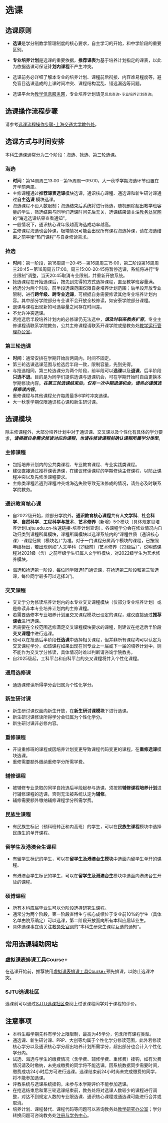 # 选课

## 选课原则

- **选课**是学分制教学管理制度的核心要求，自主学习的开始，和中学阶段的重要区别。

- **专业培养计划**是选课的重要依据，**推荐课表**为基于培养计划指定的课表，以此为依据选课可保证**计划内课程**不产生冲突。

- 选课前务必详细了解本专业的培养计划、课程前后衔接、内容难易程度等，避免盲目选课造成的上课时间冲突、课程结构混乱、错选漏选等问题。

- 选课平台为[教学信息服务网](https://i.sjtu.edu.cn/)，专业培养计划请见`信息查询-专业培养计划查询`。

## 选课操作流程步骤

请参考[选课流程操作步骤-上海交通大学教务处](https://jwc.sjtu.edu.cn/info/1222/6510.htm)。

## 选课方式与时间安排

本科生选课通常分为三个阶段：海选、抢选、第三轮选课。

### 海选

- **时间**：第14周周三13:00－第15周周一09:00，大一秋季学期海选环节设置在开学前两周。
- 主修课程通过**推荐课表选课**模块选课，通识核心课程、通选课和新生研讨课通过**自主选课** 模块选课。
- 海选课程不设人数限制；海选结束后系统将进行筛选，随机删除超出教学班容量的学生，筛选结果与同学们选课时间先后无关，选课结果请关注[教务处官网](https://jwc.sjtu.edu.cn/)的“海选选课结果查看通知”。
- 一般情况下，通识核心课年级越高海选成功率越高。
- 主修课程海选也会掉课，极端情况可能会出现所有课程海选掉课，请在海选结束之前平衡“热门课程”与自身修读需求。

### 抢选

- **时间**：第一阶段，第16周周一20:45－第16周周三15:00，第二阶段第16周周三20:45－第16周周五17:00。周三15:00-20:45将暂停选课，系统将进行“专业限制”调整，当天20:45取消专业限制，并重新开放系统。
- 抢选课程在开始选课后，按先到先得的方式选择课程，直至教学班容量满。
- 抢选分为两个时段，前半段选课范围仅限自身培养计划范围；后半段开放专业限制，进行**跨年级、跨专业选课**，可根据自身需要修读其他专业培养计划内容。其中部分学院部分专业课不会开放全校修读，如安泰学院部分课程。
- 退课与课程出现新的可选容量之间存在时间差。
- 不允许冲突选课。
- 若抢选后半段培养计划内的必修课仍无法选中，***请及时联系教务扩容***。专业主修课程请联系学院教务，公共主修课程请联系开课学院或是教务处[教学运行管理办公室](https://www.jwc.sjtu.edu.cn/bmsz/jwcjs/jxyxglbgs.htm)。

### 第三轮选课

- **时间**：通常安排在学期开始后两周内，时间不固定。
- 第三轮选课选课范围与抢选后半段一致，限制容量，先到先得。
- 与抢选相同，第三轮选课分为两个阶段，前半段可以**选课**以及**退课**，后半阶段**只选不退**。目的是为同学们提供选课与退课机会，可在学期开始时自由更换本学期修读内容。***在第三轮选课结束后，仅有一次中期退课机会，请务必谨慎选择修读内容***。
- 重修课程与其他课程允许每周最多6学时冲突选课。
- 大一秋季学期仅限通识核心课和新生研讨课。

## 选课模块

除主修课程外，大部分培养计划中对于通识课、交叉课以及个性化有具体的学分要求，***请根据自身需求修读对应的课程，也请在修读课程前确认课程所属学分类型***。

### 主修课程

- 包括培养计划内的公共类课程、专业教育课程、专业实践类课程。
- 建议直接通过推荐课表选课，在建议修读课程的学期修读主修课程，以防止课程冲突以及先修类课程要求。
- 主修类课程若遇到课程冲突或海选失败导致无法修成的情况，请务必及时联系学院教务。

### 通识教育核心课

- 自2022级开始，除部分学院外，**通识教育核心课程**共有**人文学科**、**社会科学**、**自然科学**、**工程科学与技术**、**艺术修养**（新增）5个模块（具体规定见培养计划i.sjtu.edu.cn-快速链接-培养计划查询）。各课程学分会在修业情况内自动归类到课程所属模块，课程所属模块以选课系统内的“课程性质（通识核心课）-课程归属（模块名）”为准。对于一门课程分属两个模块的课程，已按照年级标出，若出现例如“人文学科（21级前）/艺术修养（22级后）”，说明该课程对2021级（含）之前年级学生归属人文学科模块，对2022级学生为艺术修养模块。

- 海选和抢选第一阶段，每位同学限选1门通识课，在抢选第二阶段和第三轮选课，每位同学最多可以选择3门。

### 交叉课程

- 交叉学分为修读培养计划内的本专业交叉课程模块（仅部分专业培养计划）或是修读非本专业培养计划内的主修课程。
- 若需要选修本专业培养计划里交叉课程模块已设定的课程，建议直接通过**推荐课表**进行选课。
- 若需要在全校范围选修满足交叉课程模块要求的课程，则建议在抢选后半阶段**交叉课程**中进行选课。
- 也可以在抢选后半阶段**任选课**中选择相关课程，但并非所有课程均可以认定为交叉课程学分，如该课程如果出现在同专业上一届或下一届的培养计划中，则不能作为交叉学分修读，具体情况时难以判断请咨询学院教务。
- 自2025级起，工科平台和自科平台的交叉课程将并入个性化课程。

### 通用选修课

- 通选课修读所得学分会归属为个性化学分。

### 新生研讨课

- 新生研讨课仅面向新生开放，在**新生研讨课模块**下进行选课。
- 新生研讨课修读所得学分会归属为个性化学分。
- 新生研讨课非必修内容。

### 重修课程

- 开设重修班的课程或因培养计划变更导致课程代码变更的课程，在**重修选课**模块选课。
- 重修需要额外缴纳重修学分所需学费。

### 辅修课程

- 被辅修专业录取的同学自抢选后半段起参与选课，须按照**辅修课程培养计划**进行辅修课程的选课，否则无法被系统认定为**辅修**。
- 辅修需要额外缴纳辅修课程学分所需学费。

### 民族生课程

- 有民族生标记（预科班转正和内高班）的学生，可以在**民族生课程**模块中选择民族生的单开课程。

### 留学生及港澳台生课程

- 有留学生标记的学生，可以在**留学生及港澳台生模块**中选面向留学生单开的课程。

- 有港澳台学生标记的学生，可以在**留学生及港澳台生**模块中选面向港澳台生开放的课程。

### 硕博课程

- 所有本科应届毕业生可以分阶段选择研究生课程。
- 通常分为两个阶段，第一阶段直博生与核心成绩位于专业前10%的学生（具体名单由院系确定）可以选课，第二阶段开放面向所有本科应届毕业生。
- 具体选课事宜请关注[教务处官网](https://jwc.sjtu.edu.cn/)的“本科生研究生课程互选的通知”。

## 常用选课辅助网站

### 虚拟课表排课工具Course+

在选课开始前，推荐使用[虚拟课表排课工具Course+](https://geek.sjtu.edu.cn/course-plus)预先排课，以防止选课冲突。

### SJTU选课社区

选课前可以通过[SJTU选课社区](https://course.sjtu.plus/)查阅上过该课程同学对于课程的评价。

## 注意事项

- 本科生每学期先科有学分上限限制，最高为45学分，包含所有课程类型。
- 通选课、新生研讨课、PRP、大创等均属于个性化学分修读范围，此外若修读核心学分以及通识核心学分超出培养计划所需学分，超出部分也会计入个性化学分内。
- 试选、海选与学生的缴费情况（含学费、辅修学费、重修费）挂钩，如有欠费情况请及时缴纳，未完成缴费的同学将不能选课。因系统数据同步需要时间，缴费成功24小时后方可进行选课。选课结束前24小时尚未完成缴费的同学，将不能参加选课。
- 评教系统与选课系统挂钩，未参与本学期评价不能参加选课。
- 在抢选结束后和第三轮选课结束前，教务处将对选课人数较少的课程进行调整，对达不到规定人数的专业限选课、通识核心课程或通选课可能进行合并或取消。
- 培养计划、课程替代、课程代码等问题可以咨询教务处[教学研究办公室](https://jwc.sjtu.edu.cn/bmsz/jwcjs/jxyjbgs.htm)；学分转换问题可咨询教务处[注册与学务中心](https://jwc.sjtu.edu.cn/bmsz/jwcjs/zcyxwzx.htm)。
